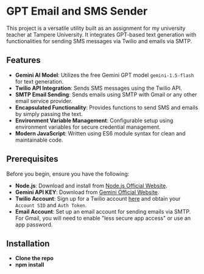 # GPT Email and SMS Sender

This project is a versatile utility built as an assignment for my university teacher at Tampere University. It integrates GPT-based text generation with functionalities for sending SMS messages via Twilio and emails via SMTP.

## Features

- **Gemini AI Model**: Utilizes the free Gemini GPT model `gemini-1.5-flash` for text generation.
- **Twilio API Integration**: Sends SMS messages using the Twilio API.
- **SMTP Email Sending**: Sends emails using SMTP with Gmail or any other email service provider.
- **Encapsulated Functionality**: Provides functions to send SMS and emails by simply passing the text.
- **Environment Variable Management**: Configurable setup using environment variables for secure credential management.
- **Modern JavaScript**: Written using ES6 module syntax for clean and maintainable code.

## Prerequisites

Before you begin, ensure you have the following:

- **Node.js**: Download and install from [Node.js Official Website](https://nodejs.org/).
- **Gemini API KEY**: Download from [Gemini Official Website](https://aistudio.google.com/app/apikey).
- **Twilio Account**: Sign up for a Twilio account [here](https://www.twilio.com/try-twilio) and obtain your `Account SID` and `Auth Token`.
- **Email Account**: Set up an email account for sending emails via SMTP. For Gmail, you will need to enable "less secure app access" or use an app password.


## Installation
- **Clone the repo**
- **npm install**

